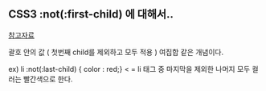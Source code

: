 ## CSS3 :not(:first-child) 에 대해서..

[참고자료](https://rgy0409.tistory.com/3118)

괄호 안의 값 ( 첫번째 child를 제외하고 모두 적용 ) 여집합 같은 개념이다.

ex) li :not(:last-child) { color : red;} < = li 태그 중 마지막을 제외한 나머지 모두 컬러는 빨간색으로 한다.
